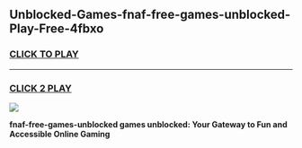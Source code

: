 
## Unblocked-Games-fnaf-free-games-unblocked-Play-Free-4fbxo
<h3>
<a href="https://premium76.site?title=fnaf-free-games-unblocked&ref=10A">CLICK TO PLAY</a></h3>
<hr>

<h3>
<a href="https://premium76.site?title=fnaf-free-games-unblocked&ref=10A">CLICK 2 PLAY</a>
  
</h3>

<a href="https://premium76.site?title=fnaf-free-games-unblocked&ref=10A"><img src="https://clearcache.store/games.png"></a>


**fnaf-free-games-unblocked games unblocked: Your Gateway to Fun and Accessible Online Gaming**
